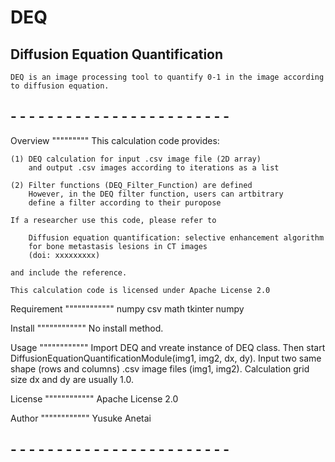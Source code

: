 # DEQ 
## Diffusion Equation Quantification
	DEQ is an image processing tool to quantify 0-1 in the image according to diffusion equation.

## - - - - - - - - - - - - - - - - - - - - - - - -

Overview
"""""""""
	This calculation code provides:

	(1) DEQ calculation for input .csv image file (2D array)
		and output .csv images according to iterations as a list

	(2) Filter functions (DEQ_Filter_Function) are defined
		However, in the DEQ filter function, users can artbitrary 
		define a filter according to their puropose  

	If a researcher use this code, please refer to
		
		Diffusion equation quantification: selective enhancement algorithm
		for bone metastasis lesions in CT images
		(doi: xxxxxxxxx)
	
	and include the reference.

	This calculation code is licensed under Apache License 2.0 


Requirement
""""""""""""
	numpy
 	csv
  	math
	tkinter
 	numpy

Install
""""""""""""
	No install method.

Usage
""""""""""""
	Import DEQ and vreate instance of DEQ class.
	Then start DiffusionEquationQuantificationModule(img1, img2, dx, dy).
	Input two same shape (rows and columns) .csv image files (img1, img2).
 	Calculation grid size dx and dy are usually 1.0.

License
""""""""""""
	Apache License 2.0 

Author
""""""""""""
	Yusuke Anetai

 
  	
## - - - - - - - - - - - - - - - - - - - - - - - -

